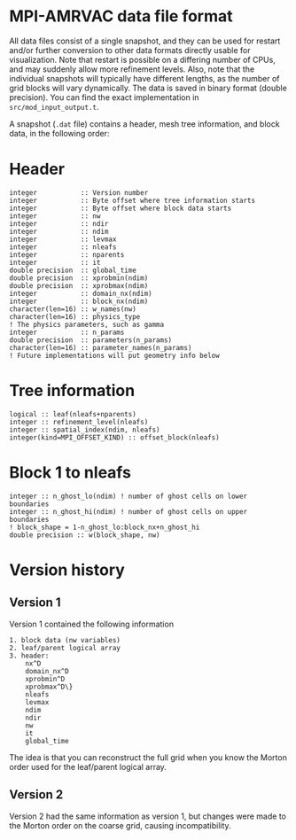 # MPI-AMRVAC data file format

All data files consist of a single snapshot, and they can be used for restart
and/or further conversion to other data formats directly usable for
visualization. Note that restart is possible on a differing number of CPUs,
and may suddenly allow more refinement levels. Also, note that the individual
snapshots will typically have different lengths, as the number of grid blocks
will vary dynamically. The data is saved in binary format (double precision).
You can find the exact implementation in `src/mod_input_output.t`.

A snapshot (`.dat` file) contains a header, mesh tree information, and block
data, in the following order:

# Header

```{fortran}
integer           :: Version number
integer           :: Byte offset where tree information starts
integer           :: Byte offset where block data starts
integer           :: nw
integer           :: ndir
integer           :: ndim
integer           :: levmax
integer           :: nleafs
integer           :: nparents
integer           :: it
double precision  :: global_time
double precision  :: xprobmin(ndim)
double precision  :: xprobmax(ndim)
integer           :: domain_nx(ndim)
integer           :: block_nx(ndim)
character(len=16) :: w_names(nw)
character(len=16) :: physics_type
! The physics parameters, such as gamma
integer           :: n_params
double precision  :: parameters(n_params)
character(len=16) :: parameter_names(n_params)
! Future implementations will put geometry info below
```

# Tree information

```{fortran}
logical :: leaf(nleafs+nparents)
integer :: refinement_level(nleafs)
integer :: spatial_index(ndim, nleafs)
integer(kind=MPI_OFFSET_KIND) :: offset_block(nleafs)
```

# Block 1 to nleafs

```{fortran}
integer :: n_ghost_lo(ndim) ! number of ghost cells on lower boundaries
integer :: n_ghost_hi(ndim) ! number of ghost cells on upper boundaries
! block_shape = 1-n_ghost_lo:block_nx+n_ghost_hi
double precision :: w(block_shape, nw)
```

# Version history

## Version 1

Version 1 contained the following information

    1. block data (nw variables)
    2. leaf/parent logical array
    3. header:
        nx^D
        domain_nx^D
        xprobmin^D
        xprobmax^D\}
        nleafs
        levmax
        ndim
        ndir
        nw
        it
        global_time

The idea is that you can reconstruct the full grid when you know the Morton
order used for the leaf/parent logical array.

## Version 2

Version 2 had the same information as version 1, but changes were made to the
Morton order on the coarse grid, causing incompatibility.
